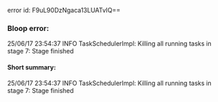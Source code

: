 error id: F9uL90DzNgaca13LUATvIQ==
### Bloop error:

25/06/17 23:54:37 INFO TaskSchedulerImpl: Killing all running tasks in stage 7: Stage finished
#### Short summary: 

25/06/17 23:54:37 INFO TaskSchedulerImpl: Killing all running tasks in stage 7: Stage finished